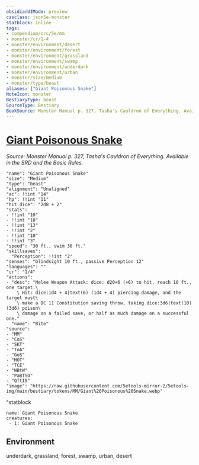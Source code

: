 ```yaml
---
obsidianUIMode: preview
cssclass: json5e-monster
statblock: inline
tags:
- compendium/src/5e/mm
- monster/cr/1-4
- monster/environment/desert
- monster/environment/forest
- monster/environment/grassland
- monster/environment/swamp
- monster/environment/underdark
- monster/environment/urban
- monster/size/medium
- monster/type/beast
aliases: ["Giant Poisonous Snake"]
NoteIcon: monster
BestiaryType: beast
SourceType: Bestiary
BookSource: Monster Manual p. 327, Tasha's Cauldron of Everything. Available in the SRD and the Basic Rules.
---
```

# [Giant Poisonous Snake](3-Mechanics\CLI\bestiary\beast/giant-poisonous-snake.md)
*Source: Monster Manual p. 327, Tasha's Cauldron of Everything. Available in the SRD and the Basic Rules.*  

```statblock
"name": "Giant Poisonous Snake"
"size": "Medium"
"type": "beast"
"alignment": "Unaligned"
"ac": !!int "14"
"hp": !!int "11"
"hit_dice": "2d8 + 2"
"stats":
- !!int "10"
- !!int "18"
- !!int "13"
- !!int "2"
- !!int "10"
- !!int "3"
"speed": "30 ft., swim 30 ft."
"skillsaves":
  "Perception": !!int "2"
"senses": "blindsight 10 ft., passive Perception 12"
"languages": ""
"cr": "1/4"
"actions":
- "desc": "Melee Weapon Attack: dice: d20+6 (+6) to hit, reach 10 ft., one target.\
    \ Hit: dice:1d4 + 4|text(6) (1d4 + 4) piercing damage, and the target must\
    \ make a DC 11 Constitution saving throw, taking dice:3d6|text(10) (3d6) poison\
    \ damage on a failed save, or half as much damage on a successful one."
  "name": "Bite"
"source":
- "MM"
- "CoS"
- "SKT"
- "ToA"
- "GoS"
- "MOT"
- "TCE"
- "WBtW"
- "PaBTSO"
- "QftIS"
"image": "https://raw.githubusercontent.com/5etools-mirror-2/5etools-img/main/bestiary/tokens/MM/Giant%20Poisonous%20Snake.webp"
```
^statblock

```encounter-table
name: Giant Poisonous Snake
creatures:
 - 1: Giant Poisonous Snake
```

## Environment

underdark, grassland, forest, swamp, urban, desert